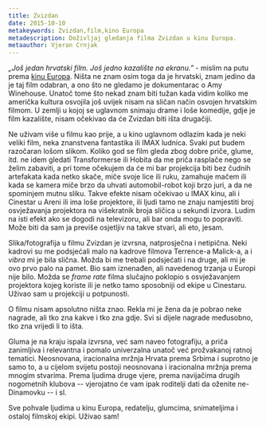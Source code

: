 ```yaml
---
title: Zvizdan
date: 2015-10-10
metakeywords: Zvizdan,film,kino Europa
metadescription: Doživljaj gledanja filma Zvizdan u kinu Europa.
metaauthor: Vjeran Crnjak
---
```


*„Još jedan hrvatski film. Još jedno kazalište na ekranu.”* - mislim na putu
prema [kinu Europa](http://www.kinoeuropa.hr/). Ništa ne znam osim toga da je
hrvatski, znam jedino da je taj film odabran, a ono što ne gledamo je
dokumentarac o Amy Winehouse. Unatoč tome što nekad znam biti tužan kada vidim
koliko me američka kultura osvojila još uvijek nisam na sličan način osvojen
hrvatskim filmom. U zemlji u kojoj se uglavnom snimaju drame i loše komedije,
gdje je film kazalište, nisam očekivao da će Zvizdan biti išta drugačiji.

Ne uživam više u filmu kao prije, a u kino uglavnom odlazim kada je neki veliki
film, neka znanstvena fantastika ili IMAX ludnica. Svaki put budem razočaran
lošom slikom. Koliko god se film gleda zbog dobre priče, glume, itd. ne idem
gledati Transformerse ili Hobita da me priča rasplače nego se želim zabaviti, a
pri tome očekujem da će mi bar projekcija biti bez čudnih artefakata kada netko
skače, miče svoje lice ili ruku, zamahuje mačem ili kada se kamera miče brzo da
uhvati automobil-robot koji brzo juri, a da ne spominjem mutnu sliku. Takve
efekte nisam očekivao u IMAX kinu, ali i Cinestar u Areni ili ima loše
projektore, ili ljudi tamo ne znaju namjestiti broj osvježavanja projektora na
višekratnik broja sličica u sekundi izvora. Ludim na isti efekt ako se dogodi
na televizoru, ali bar onda mogu to popraviti. Može biti da sam ja previše
osjetljiv na takve stvari, ali eto, jesam.

Slika/fotografija u filmu Zvizdan je izvrsna, natprosječna i netipična. Neki
kadrovi su me podsjećali malo na kadrove filmova Terrence-a Malick-a, a i
*vibra* mi je bila slična. Možda bi me trebali podsjećati i na druge, ali mi je
ovo prvo palo na pamet. Bio sam iznenađen, ali navedenog trzanja u Europi nije
bilo. Možda se *frame rate* filma slučajno poklopio s osvježavanjem projektora
kojeg koriste ili je netko tamo sposobniji od ekipe u Cinestaru. Uživao sam u
projekciji u potpunosti.

O filmu nisam apsolutno ništa znao. Rekla mi je žena da je pobrao neke nagrade,
ali tko zna kakve i tko zna gdje. Svi si dijele nagrade međusobno, tko zna
vrijedi li to išta.

Gluma je na kraju ispala izvrsna, već sam naveo fotografiju, a priča zanimljiva
i relevantna i pomalo univerzalna unatoč već prožvakanoj ratnoj tematici.
Neosnovana, iracionalna mržnja Hrvata prema Srbima i suprotno je samo to, a u
cijelom svijetu postoji neosnovana i iracionalna mržnja prema mnogim stvarima.
Prema ljudima druge vjere, prema navijačima drugih nogometnih klubova --
vjerojatno će vam ipak roditelji dati da oženite ne-Dinamovku -- i sl.

Sve pohvale ljudima u kinu Europa, redatelju, glumcima, snimateljima i ostaloj
filmskoj ekipi. Uživao sam!
